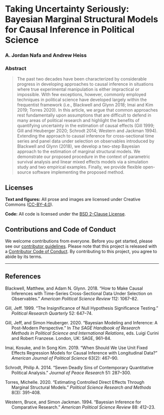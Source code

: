 
<!-- README.md is generated from README.Rmd. Please edit that file -->

# Taking Uncertainty Seriously: Bayesian Marginal Structural Models for Causal Inference in Political Science

### A. Jordan Nafa and Andrew Heiss

<!-- badges: start -->
<!-- badges: end -->

### Abstract

> The past two decades have been characterized by considerable progress
> in developing approaches to causal inference in situations where true
> experimental manipulation is either impractical or impossible. With
> few exceptions, however, commonly employed techniques in political
> science have developed largely within the frequentist framework (i.e.,
> Blackwell and Glynn 2018; Imai and Kim 2019; Torres 2020). In this
> article, we argue that common approaches rest fundamentally upon
> assumptions that are difficult to defend in many areas of political
> research and highlight the benefits of quantifying uncertainty in the
> estimation of causal effects (Gill 1999; Gill and Heuberger 2020;
> Schrodt 2014; Western and Jackman 1994). Extending the approach to
> causal inference for cross-sectional time series and panel data under
> selection on observables introduced by Blackwell and Glynn (2018), we
> develop a two-step Bayesian approach to the estimation of marginal
> structural models. We demonstrate our proposed procedure in the
> context of parametric survival analysis and linear mixed effects
> models via a simulation study and two empirical examples. Finally, we
> provide flexible open-source software implementing the proposed
> method.

## Licenses

**Text and figures:** All prose and images are licensed under Creative
Commons ([CC-BY-4.0](http://creativecommons.org/licenses/by/4.0/)).

**Code:** All code is licensed under the [BSD 2-Clause
License](LICENSE.md).

## Contributions and Code of Conduct

We welcome contributions from everyone. Before you get started, please
see our [contributor guidelines](CONTRIBUTING.md). Please note that this
project is released with a [Contributor Code of
Conduct](https://contributor-covenant.org/version/2/0/CODE_OF_CONDUCT.html).
By contributing to this project, you agree to abide by its terms.

------------------------------------------------------------------------

## References

<div id="refs" class="references csl-bib-body hanging-indent">

<div id="ref-Blackwell2018" class="csl-entry">

Blackwell, Matthew, and Adam N. Glynn. 2018. “How to Make Causal
Inferences with Time-Series Cross-Sectional Data Under Selection on
Observables.” *American Political Science Review* 112: 1067–82.

</div>

<div id="ref-Gill1999" class="csl-entry">

Gill, Jeff. 1999. “The Insignificance of Null Hypothesis Significance
Testing.” *Political Research Quarterly* 52: 647–74.

</div>

<div id="ref-Gill2020" class="csl-entry">

Gill, Jeff, and Simon Heuberger. 2020. “Bayesian Modeling and Inference:
A Post-Modern Perspective.” In *The SAGE Handbook of Research Methods in
Political Science and International Relations*, eds. Luigi Curini and
Robert Franzese. London, UK: SAGE, 961–84.

</div>

<div id="ref-Imai2019" class="csl-entry">

Imai, Kosuke, and In Song Kim. 2019. “When Should We Use Unit Fixed
Effects Regression Models for Causal Inference with Longitudinal Data?”
*American Journal of Political Science* 63(2): 467–90.

</div>

<div id="ref-Schrodt2014" class="csl-entry">

Schrodt, Philip A. 2014. “Seven Deadly Sins of Contemporary Quantitative
Political Analysis.” *Journal of Peace Research* 51: 287–300.

</div>

<div id="ref-Torres2020" class="csl-entry">

Torres, Michelle. 2020. “Estimating Controlled Direct Effects Through
Marginal Structural Models.” *Political Science Research and Methods*
8(3): 391–408.

</div>

<div id="ref-Western1994" class="csl-entry">

Western, Bruce, and Simon Jackman. 1994. “Bayesian Inference for
Comparative Research.” *American Political Science Review* 88: 412–23.

</div>

</div>
